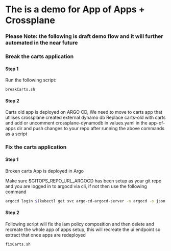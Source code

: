 # The is a demo for App of Apps + Crossplane

### Please Note: the following is draft demo flow and it will further automated in the near future

### Break the carts application

#### Step 1
Run the following script:
```
breakCarts.sh
```

#### Step 2
Carts old app is deployed on ARGO CD, We need to move to carts app that utilises crossplane created external dynamo db
Replace carts-old with carts and add or uncomment crossplane-dynamodb in values.yaml in the app-of-apps dir and push changes to your repo
after running the above commands as a script

### Fix the carts application

#### Step 1
Broken carts App is deployed in Argo

Make sure $GITOPS_REPO_URL_ARGOCD has been setup as your git repo and you are logged in to argocd via cli, if not then use the following command

```bash
argocd login $(kubectl get svc argo-cd-argocd-server -n argocd -o json | jq --raw-output '.status.loadBalancer.ingress[0].hostname') --username admin --password $(kubectl -n argocd get secret argocd-initial-admin-secret -o jsonpath="{.data.password}" | base64 -d) --insecure
```
#### Step 2
Following script will fix the iam policy composition and then delete and recreate the whole app of apps setup, this will recreate the ui endpoint so extract that once apps are redeployed
```
fixCarts.sh
```